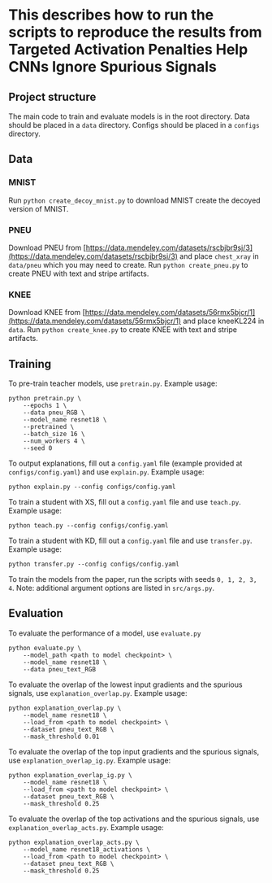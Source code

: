 # This describes how to run the scripts to reproduce the results from Targeted Activation Penalties Help CNNs Ignore Spurious Signals

## Project structure

The main code to train and evaluate models is in the root directory.
Data should be placed in a `data` directory.
Configs should be placed in a `configs` directory.

## Data

### MNIST

Run `python create_decoy_mnist.py` to download MNIST create the decoyed version of MNIST.

### PNEU

Download PNEU from [https://data.mendeley.com/datasets/rscbjbr9sj/3](https://data.mendeley.com/datasets/rscbjbr9sj/3) and place `chest_xray` in `data/pneu` which you may need to create.
Run `python create_pneu.py` to create PNEU with text and stripe artifacts.

### KNEE

Download KNEE from [https://data.mendeley.com/datasets/56rmx5bjcr/1](https://data.mendeley.com/datasets/56rmx5bjcr/1) and place kneeKL224 in `data`.
Run `python create_knee.py` to create KNEE with text and stripe artifacts.

## Training

To pre-train teacher models, use `pretrain.py`. Example usage:
```
python pretrain.py \
    --epochs 1 \
    --data pneu_RGB \
    --model_name resnet18 \
    --pretrained \
    --batch_size 16 \
    --num_workers 4 \
    --seed 0
```

To output explanations, fill out a `config.yaml` file (example provided at `configs/config.yaml`) and use `explain.py`. Example usage:
```
python explain.py --config configs/config.yaml
```

To train a student with XS, fill out a `config.yaml` file and use `teach.py`. Example usage:

```
python teach.py --config configs/config.yaml
```

To train a student with KD, fill out a `config.yaml` file and use `transfer.py`. Example usage:

```
python transfer.py --config configs/config.yaml
```

To train the models from the paper, run the scripts with seeds `0, 1, 2, 3, 4`. 
Note: additional argument options are listed in `src/args.py`.

## Evaluation

To evaluate the performance of a model, use `evaluate.py`
```
python evaluate.py \
    --model_path <path to model checkpoint> \
    --model_name resnet18 \
    --data pneu_text_RGB
```

To evaluate the overlap of the lowest input gradients and the spurious signals, use `explanation_overlap.py`. Example usage:
```
python explanation_overlap.py \
    --model_name resnet18 \
    --load_from <path to model checkpoint> \
    --dataset pneu_text_RGB \
    --mask_threshold 0.01 
```

To evaluate the overlap of the top input gradients and the spurious signals, use `explanation_overlap_ig.py`. Example usage:
```
python explanation_overlap_ig.py \
    --model_name resnet18 \
    --load_from <path to model checkpoint> \
    --dataset pneu_text_RGB \
    --mask_threshold 0.25
```

To evaluate the overlap of the top activations and the spurious signals, use `explanation_overlap_acts.py`. Example usage:
```
python explanation_overlap_acts.py \
    --model_name resnet18_activations \
    --load_from <path to model checkpoint> \
    --dataset pneu_text_RGB \
    --mask_threshold 0.25
```
